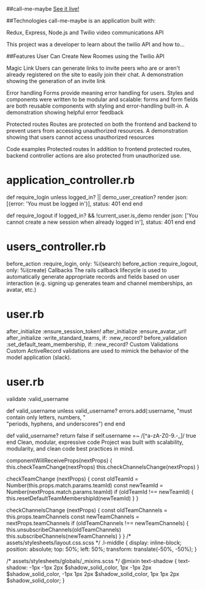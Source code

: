 ##call-me-maybe
[See it live!](https://call-me-maybe-chat-app.herokuapp.com/)

##Technologies
call-me-maybe is an application built with:

Redux, Express, Node.js and Twilio video communications API 

This project was a developer to learn about the twilio API and how to...

##Features
User Can Create New Roomes using the Twilio API 




Magic Link
Users can generate links to invite peers who are or aren't already registered on the site to easily join their chat. A demonstration showing the generation of an invite link

Error handling
Forms provide meaning error handling for users. Styles and components were written to be modular and scalable: forms and form fields are both reusable components with styling and error-handling built-in. A demonstration showing helpful error feedback

Protected routes
Routes are protected on both the frontend and backend to prevent users from accessing unauthorized resources. A demonstration showing that users cannot access unauthorized resources

Code examples
Protected routes
In addition to frontend protected routes, backend controller actions are also protected from unauthorized use.

# application_controller.rb
def require_login
  unless logged_in? || demo_user_creation?
    render json: [{error: 'You must be logged in'}], status: 401
  end
end

def require_logout
  if logged_in? && !current_user.is_demo
    render json: ['You cannot create a new session when already logged in'],
      status: 401
  end
end

# users_controller.rb
before_action :require_login, only: %i(search)
before_action :require_logout, only: %i(create)
Callbacks
The rails callback lifecycle is used to automatically generate appropriate records and fields based on user interaction (e.g. signing up generates team and channel memberships, an avatar, etc.)

# user.rb
after_initialize :ensure_session_token!
after_initialize :ensure_avatar_url!
after_initialize :write_standard_teams, if: :new_record?
before_validation :set_default_team_membership,
  if: :new_record?
Custom Validations
Custom ActiveRecord validations are used to mimick the behavior of the model application (slack).

# user.rb
validate :valid_username

def valid_username
  unless valid_username?
    errors.add(:username, "must contain only letters, numbers, " \
      "periods, hyphens, and underscores")
  end
end

def valid_username?
  return false if self.username =~ /[^a-zA-Z0-9\.\-\_]/
  true
end
Clean, modular, expressive code
Project was built with scalability, modularity, and clean code best practices in mind.

componentWillReceiveProps(nextProps) {
    this.checkTeamChange(nextProps)
    this.checkChannelsChange(nextProps)
  }

  checkTeamChange (nextProps) {
    const oldTeamId = Number(this.props.match.params.teamId)
    const newTeamId = Number(nextProps.match.params.teamId)
    if (oldTeamId !== newTeamId) {
      this.resetDefaultTeamMembershipId(newTeamId)
    }
  }

  checkChannelsChange (nextProps) {
    const oldTeamChannels = this.props.teamChannels
    const newTeamChannels = nextProps.teamChannels
    if (oldTeamChannels !== newTeamChannels) {
      this.unsubscribeChannels(oldTeamChannels)
      this.subscribeChannels(newTeamChannels)
    }
  }
/* assets/stylesheets/layout.css.scss */
.l-middle {
  display: inline-block;
  position: absolute;
  top: 50%;
  left: 50%;
  transform: translate(-50%, -50%);
}

/* assets/stylesheets/globals/_mixins.scss */
@mixin text-shadow {
  text-shadow:
   -1px -1px 2px $shadow_solid_color,
    1px -1px 2px $shadow_solid_color,
    -1px 1px 2px $shadow_solid_color,
     1px 1px 2px $shadow_solid_color;
}
